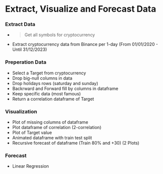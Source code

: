 # Extract, Visualize and Forecast Data

### Extract Data 
- >  Get all symbols for cryptocurrency
-  Extract cryptocurrency data from Binance per 1-day (From 01/01/2020 - Until 31/12/2023)

### Preperation Data 
- Select a Target from cryptocurrency
- Drop big-null columns in data
- Drop holidays rows (saturday and sunday)
- Backrward and Forward fill by columns in dataframe
- Keep specific data (most famous)
- Return a correlation dataframe of Target

### Visualization
- Plot of missing columns of dataframe
- Plot dataframe of correlation (2-correlation)
- Plot of Target value
- Animated dataframe with train test split
- Recursive forecast of dataframe (Train 80% and +30) (2 Plots)

### Forecast 
- Linear Regression
